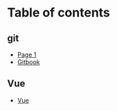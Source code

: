 # Table of contents

## git

* [Page 1](README.md)
* [Gitbook](git/gitbook.md)

## Vue

* [Vue](vue/vue.md)

